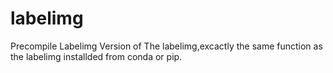# labelimg
Precompile Labelimg Version of The labelimg,excactly the same function as the labelimg installded from conda or pip.
